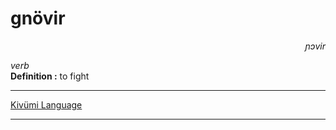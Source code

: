 
# gnövir

<div align="right"><i>ɲɔvir</i></div>

*verb*  
**Definition :** to fight  

---

[Kivümi Language](../README.md)

---
